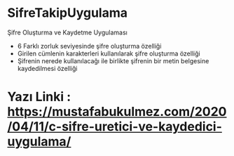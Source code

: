 # SifreTakipUygulama
Şifre Oluşturma ve Kaydetme Uygulaması

* 6 Farklı zorluk seviyesinde şifre oluşturma özelliği
* Girilen cümlenin karakterleri kullanılarak şifre oluşturma özelliği
* Şifrenin nerede kullanılacağı ile birlikte şifrenin bir metin belgesine kaydedilmesi özelliği

# Yazı Linki : https://mustafabukulmez.com/2020/04/11/c-sifre-uretici-ve-kaydedici-uygulama/
